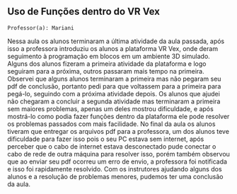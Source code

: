
## Uso de Funções dentro do VR Vex

` Professor(a): Mariani `

Nessa aula os alunos terminaram a última atividade da aula passada, após isso a professora introduziu os alunos a plataforma VR Vex, onde deram seguimento à programação em blocos em um ambiente 3D simulado.
Alguns dos alunos fizeram a primeira atividade da plataforma e logo seguiram para a próxima, outros passaram mais tempo na primeira. Observei que alguns alunos terminaram a primeira mas não pegaram seu pdf de conclusão, portanto pedi para que voltassem para a primeira para pegá-lo, seguindo com a próxima atividade depois.
Os alunos que ajudei não chegaram a concluir a segunda atividade mas terminaram a primeira sem maiores problemas, apenas um deles mostrou dificuldade, e após mostrá-lo como podia fazer funções dentro da plataforma ele pode resolver os problemas passados com mais facilidade.
No final da aula os alunos tiveram que entregar os arquivos pdf para a professora, um dos alunos teve dificuldade para fazer isso pois o seu PC estava sem internet, após perceber que o cabo de internet estava desconectado pude conectar o cabo de rede de outra máquina para resolver isso, porém também observou que ao enviar seu pdf ocorreu um erro de envio, a professora foi notificada e isso foi rapidamente resolvido. Com os instrutores ajudando alguns dos alunos e a resolução de problemas menores, pudemos ter uma conclusão da aula.

